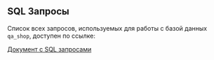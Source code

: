 ## SQL Запросы

Список всех запросов, используемых для работы с базой данных `qa_shop`, доступен по ссылке:

[Документ с SQL запросами](https://docs.google.com/spreadsheets/d/1c0cvhe7DiW8hv-c-6MXvRiXKv9_CEwL2hkPK6Mu5IPI/edit?usp=sharing)
